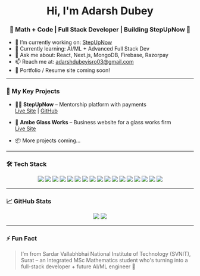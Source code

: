 <h1 align="center">Hi, I'm Adarsh Dubey</h1>
<h3 align="center">🧠 Math + Code | Full Stack Developer | Building StepUpNow 🚀</h3>

- 🔭 I’m currently working on: [StepUpNow](https://step-up-now.vercel.app/)
- 🌱 Currently learning: AI/ML + Advanced Full Stack Dev
- 💬 Ask me about: React, Next.js, MongoDB, Firebase, Razorpay
- 📫 Reach me at: adarshdubeyisro03@gmail.com
- 📄 Portfolio / Resume site coming soon!

---

### 🚀 My Key Projects

- 🧑‍🏫 **StepUpNow** – Mentorship platform with payments  
  [Live Site](https://step-up-now.vercel.app/) | [GitHub](https://github.com/adarshdubey03/StepUpNow)

- 🏢 **Ambe Glass Works** – Business website for a glass works firm  
  [Live Site](https://www.ambeglassworks.in)

- 📦 More projects coming...

---

### 🛠️ Tech Stack

<p align="center">
  <img src="https://img.shields.io/badge/C-00599C?logo=c&logoColor=white" />
  <img src="https://img.shields.io/badge/C++-00599C?logo=cplusplus&logoColor=white" />
  <img src="https://img.shields.io/badge/Python-3776AB?logo=python&logoColor=white" />
  <img src="https://img.shields.io/badge/HTML5-E34F26?logo=html5&logoColor=white" />
  <img src="https://img.shields.io/badge/CSS3-1572B6?logo=css3&logoColor=white" />
  <img src="https://img.shields.io/badge/JavaScript-F7DF1E?logo=javascript&logoColor=black" />
  <img src="https://img.shields.io/badge/TypeScript-3178C6?logo=typescript&logoColor=white" />
  <img src="https://img.shields.io/badge/Bootstrap-7952B3?logo=bootstrap&logoColor=white" />
  <img src="https://img.shields.io/badge/Next.js-black?logo=next.js&logoColor=white" />
  <img src="https://img.shields.io/badge/React-20232A?logo=react&logoColor=61DAFB" />
  <img src="https://img.shields.io/badge/MongoDB-47A248?logo=mongodb&logoColor=white" />
  <img src="https://img.shields.io/badge/Mongoose-880000?logo=mongoose&logoColor=white" />
  <img src="https://img.shields.io/badge/Express.js-000000?logo=express&logoColor=white" />
  <img src="https://img.shields.io/badge/Node.js-339933?logo=nodedotjs&logoColor=white" />
  <img src="https://img.shields.io/badge/TailwindCSS-38B2AC?logo=tailwind-css&logoColor=white" />
  <img src="https://img.shields.io/badge/Firebase-FFCA28?logo=firebase&logoColor=black" />
  <img src="https://img.shields.io/badge/Razorpay-02042B?logo=razorpay&logoColor=white" />
</p>


---

### 📈 GitHub Stats

<p align="center">
  <img src="https://github-readme-stats.vercel.app/api?username=adarshdubey03&show_icons=true&theme=radical" />
  <img src="https://github-readme-stats.vercel.app/api/top-langs/?username=adarshdubey03&layout=compact&theme=radical" />
</p>

---

### ⚡ Fun Fact

> I’m from Sardar Vallabhbhai National Institute of Technology (SVNIT), Surat – an Integrated MSc Mathematics student who's turning into a full-stack developer + future AI/ML engineer 🚀




